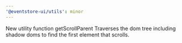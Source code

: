 ```yaml
---
'@eventstore-ui/utils': minor
---
```


New utility function getScrollParent
Traverses the dom tree including shadow doms to find the first element that scrolls.
